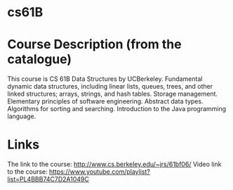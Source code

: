 # cs61B

# Course Description (from the catalogue)

This course is CS 61B Data Structures by UCBerkeley.
Fundamental dynamic data structures, including linear lists, queues, trees, and other linked structures; arrays, strings, and hash tables. Storage management. Elementary principles of software engineering. Abstract data types. Algorithms for sorting and searching. Introduction to the Java programming language.

# Links
The link to the course:
http://www.cs.berkeley.edu/~jrs/61bf06/
Video link to the course:
https://www.youtube.com/playlist?list=PL4BBB74C7D2A1049C